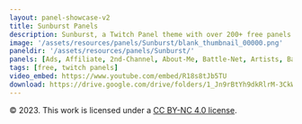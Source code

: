 ```yaml
---
layout: panel-showcase-v2 
title: Sunburst Panels 
description: Sunburst, a Twitch Panel theme with over 200+ free panels. 
image: '/assets/resources/panels/Sunburst/blank_thumbnail_00000.png'
paneldir: '/assets/resources/panels/Sunburst/'
panels: [Ads, Affiliate, 2nd-Channel, About-Me, Battle-Net, Artists, Background, ArtStation, Birthday, BTTV, Calendar, Blog, Charity, Chat-Rules, Clips, Channel-Points, Emotes, Fanmail, Donate, Editor, Friends, Games, Gear, FAQ, Hardware, Hive, Hall-of-Fame, Hall-of-Shame, Ko-Fi, Languages, Leaderboard, Links, Music, Mastadon, Merch, Mods, New-Channel, P.O, Partners, My-Shop, Sponsorships, Subscribe, Support, TikTok, Perks, Playlist, Pronouns, Rules]
tags: [free, twitch panels]
video_embed: https://www.youtube.com/embed/R18s8tJb5TU
download: https://drive.google.com/drive/folders/1_Jn9rBtYh9dkRlrM-3CkWc26TdDLXlyI?usp=share_link
---
```


© 2023. This work is licensed under a [CC BY-NC 4.0 license](https://creativecommons.org/licenses/by-nc/4.0/).